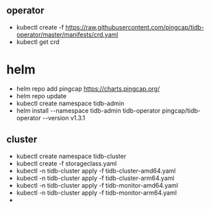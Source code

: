 ## operator
* kubectl create -f https://raw.githubusercontent.com/pingcap/tidb-operator/master/manifests/crd.yaml
* kubectl get crd

# helm 
* helm repo add pingcap https://charts.pingcap.org/
* helm repo update
* kubectl create namespace tidb-admin
* helm install --namespace tidb-admin tidb-operator pingcap/tidb-operator --version v1.3.1

## cluster
* kubectl create namespace tidb-cluster
* kubectl create -f storageclass.yaml
* kubectl -n tidb-cluster apply -f tidb-cluster-amd64.yaml
* kubectl -n tidb-cluster apply -f tidb-cluster-arm64.yaml
* kubectl -n tidb-cluster apply -f tidb-monitor-amd64.yaml
* kubectl -n tidb-cluster apply -f tidb-monitor-arm64.yaml
* 